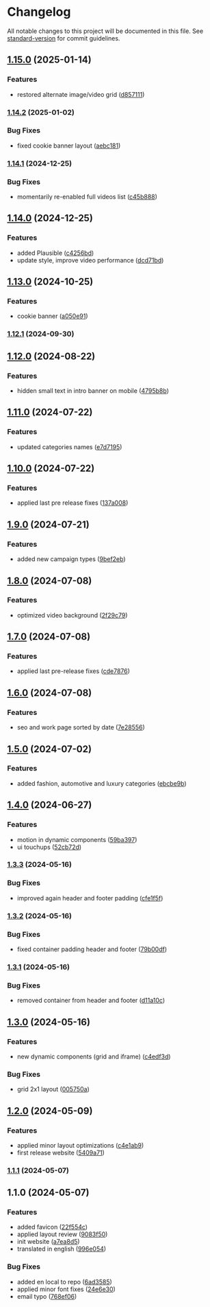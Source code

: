# Changelog

All notable changes to this project will be documented in this file. See [standard-version](https://github.com/conventional-changelog/standard-version) for commit guidelines.

## [1.15.0](https://github.com/codeworks-projects/record-studio-website/compare/v1.14.2...v1.15.0) (2025-01-14)


### Features

* restored alternate image/video grid ([d857111](https://github.com/codeworks-projects/record-studio-website/commit/d8571118a90556d114dfb57e66ca9ddc1ab96969))

### [1.14.2](https://github.com/codeworks-projects/record-studio-website/compare/v1.14.1...v1.14.2) (2025-01-02)


### Bug Fixes

* fixed cookie banner layout ([aebc181](https://github.com/codeworks-projects/record-studio-website/commit/aebc181f7ece7bf40596d09b7f357a5b9df929f8))

### [1.14.1](https://github.com/codeworks-projects/record-studio-website/compare/v1.14.0...v1.14.1) (2024-12-25)


### Bug Fixes

* momentarily re-enabled full videos list ([c45b888](https://github.com/codeworks-projects/record-studio-website/commit/c45b88883be2385ab9b75df4b75d9491945a1382))

## [1.14.0](https://github.com/codeworks-projects/record-studio-website/compare/v1.13.0...v1.14.0) (2024-12-25)


### Features

* added Plausible ([c4256bd](https://github.com/codeworks-projects/record-studio-website/commit/c4256bd8ada7066e4c396720796c7ceeef583aa6))
* update style, improve video performance ([dcd71bd](https://github.com/codeworks-projects/record-studio-website/commit/dcd71bd58b8d1c2d88b56095711148992e6b14c2))

## [1.13.0](https://github.com/codeworks-projects/record-studio-website/compare/v1.12.1...v1.13.0) (2024-10-25)


### Features

* cookie banner ([a050e91](https://github.com/codeworks-projects/record-studio-website/commit/a050e910ceead3561e1ed7a623adac2e5eac28ee))

### [1.12.1](https://github.com/codeworks-projects/record-studio-website/compare/v1.12.0...v1.12.1) (2024-09-30)

## [1.12.0](https://github.com/codeworks-projects/record-studio-website/compare/v1.11.0...v1.12.0) (2024-08-22)


### Features

* hidden small text in intro banner on mobile ([4795b8b](https://github.com/codeworks-projects/record-studio-website/commit/4795b8b65fd3cf9cf2e0a62919653b11b45a2e67))

## [1.11.0](https://github.com/codeworks-projects/record-studio-website/compare/v1.10.0...v1.11.0) (2024-07-22)


### Features

* updated categories names ([e7d7195](https://github.com/codeworks-projects/record-studio-website/commit/e7d7195c9aacf8b10fa28ba5fcaddd74c81d561e))

## [1.10.0](https://github.com/codeworks-projects/record-studio-website/compare/v1.9.0...v1.10.0) (2024-07-22)


### Features

* applied last pre release fixes ([137a008](https://github.com/codeworks-projects/record-studio-website/commit/137a008d0f0a34d2dcbaad7f7f18d0786d384845))

## [1.9.0](https://github.com/codeworks-projects/record-studio-website/compare/v1.8.0...v1.9.0) (2024-07-21)


### Features

* added new campaign types ([9bef2eb](https://github.com/codeworks-projects/record-studio-website/commit/9bef2ebb26aae33247f9a9cf667ff4b60088c8fa))

## [1.8.0](https://github.com/codeworks-projects/record-studio-website/compare/v1.7.0...v1.8.0) (2024-07-08)


### Features

* optimized video background ([2f29c79](https://github.com/codeworks-projects/record-studio-website/commit/2f29c793250ca3041d21558a916213c9a4433f42))

## [1.7.0](https://github.com/codeworks-projects/record-studio-website/compare/v1.6.0...v1.7.0) (2024-07-08)


### Features

* applied last pre-release fixes ([cde7876](https://github.com/codeworks-projects/record-studio-website/commit/cde7876c93fa0e5cfdd0f82599cc27a6787ef1b4))

## [1.6.0](https://github.com/codeworks-projects/record-studio-website/compare/v1.5.0...v1.6.0) (2024-07-08)


### Features

* seo and work page sorted by date ([7e28556](https://github.com/codeworks-projects/record-studio-website/commit/7e28556b15f323d9d7ca60c1c86cf3a75829688d))

## [1.5.0](https://github.com/codeworks-projects/record-studio-website/compare/v1.4.0...v1.5.0) (2024-07-02)


### Features

* added fashion, automotive and luxury categories ([ebcbe9b](https://github.com/codeworks-projects/record-studio-website/commit/ebcbe9bc628c57f6bba6aa566f8afc4483a324f0))

## [1.4.0](https://github.com/codeworks-projects/record-studio-website/compare/v1.3.3...v1.4.0) (2024-06-27)


### Features

* motion in dynamic components ([59ba397](https://github.com/codeworks-projects/record-studio-website/commit/59ba397a0a97501722a7b5b2f1d95de8bc2faedf))
* ui touchups ([52cb72d](https://github.com/codeworks-projects/record-studio-website/commit/52cb72decd86fce494b25c4b95bc014d61fb6fb2))

### [1.3.3](https://github.com/codeworks-projects/record-studio-website/compare/v1.3.2...v1.3.3) (2024-05-16)


### Bug Fixes

* improved again header and footer padding ([cfe1f5f](https://github.com/codeworks-projects/record-studio-website/commit/cfe1f5fc76a4c1e9b4eed7f3fec5f9edbf832e9a))

### [1.3.2](https://github.com/codeworks-projects/record-studio-website/compare/v1.3.1...v1.3.2) (2024-05-16)


### Bug Fixes

* fixed container padding header and footer ([79b00df](https://github.com/codeworks-projects/record-studio-website/commit/79b00df98f77a20f56843aacd843816663bcd3ca))

### [1.3.1](https://github.com/codeworks-projects/record-studio-website/compare/v1.3.0...v1.3.1) (2024-05-16)


### Bug Fixes

* removed container from header and footer ([d11a10c](https://github.com/codeworks-projects/record-studio-website/commit/d11a10cd1b12378cdbbc54a18ba598f5ab76ddde))

## [1.3.0](https://github.com/codeworks-projects/record-studio-website/compare/v1.2.0...v1.3.0) (2024-05-16)


### Features

* new dynamic components (grid and iframe) ([c4edf3d](https://github.com/codeworks-projects/record-studio-website/commit/c4edf3d0d183b5386b771a47dca5fd198ff7ea94))


### Bug Fixes

* grid 2x1 layout ([005750a](https://github.com/codeworks-projects/record-studio-website/commit/005750abe35cb590521e53423602b01ac575488b))

## [1.2.0](https://github.com/codeworks-projects/record-studio-website/compare/v1.1.1...v1.2.0) (2024-05-09)


### Features

* applied minor layout optimizations ([c4e1ab9](https://github.com/codeworks-projects/record-studio-website/commit/c4e1ab90972455fc1118104a5bc0b2073ef7d20b))
* first release website ([5409a71](https://github.com/codeworks-projects/record-studio-website/commit/5409a710b697aa02cc9e10e92ed172dc40790b34))

### [1.1.1](https://github.com/codeworks-projects/record-studio-website/compare/v1.1.0...v1.1.1) (2024-05-07)

## 1.1.0 (2024-05-07)


### Features

* added favicon ([22f554c](https://github.com/codeworks-projects/record-studio-website/commit/22f554c27e7db758b3766f6f7626a33aefdf0d2f))
* applied layout review ([9083f50](https://github.com/codeworks-projects/record-studio-website/commit/9083f50a74a2f210afdb706963f81875fe8de5dd))
* init website ([a7ea8d5](https://github.com/codeworks-projects/record-studio-website/commit/a7ea8d5b4b6f925dc9c29706753f32ab461faaba))
* translated in english ([996e054](https://github.com/codeworks-projects/record-studio-website/commit/996e054f7a14c6313144bafa0c92a85f431c8854))


### Bug Fixes

* added en local to repo ([6ad3585](https://github.com/codeworks-projects/record-studio-website/commit/6ad3585086afe29078c097de731d10d376dfa540))
* applied minor font fixes ([24e6e30](https://github.com/codeworks-projects/record-studio-website/commit/24e6e307ee1e9b0914e703fcc9562df2a50b32f9))
* email typo ([768ef06](https://github.com/codeworks-projects/record-studio-website/commit/768ef06fb6ff504753674e9ad300e103335e7565))
